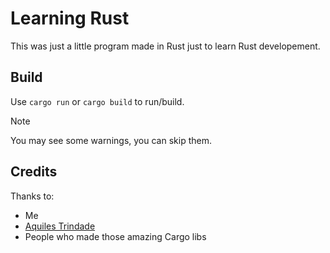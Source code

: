 # Learning Rust
This was just a little program made in Rust just to learn Rust developement.

## Build
Use ``cargo run`` or ``cargo build`` to run/build.

> [!NOTE]
> You may see some warnings, you can skip them.

## Credits
Thanks to:
- Me
- [Aquiles Trindade](https://github.com/trindadedev13)
- People who made those amazing Cargo libs